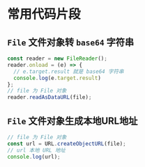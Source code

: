 # 常用代码片段

## `File` 文件对象转 `base64` 字符串

```js
const reader = new FileReader();
reader.onload = (e) => {
  // e.target.result 就是 base64 字符串
  console.log(e.target.result)
};
// file 为 File 对象
reader.readAsDataURL(file);
```

## `File` 文件对象生成本地URL地址

```js
// file 为 File 对象
const url = URL.createObjectURL(file);
// url 本地 URL 地址
console.log(url);
```

